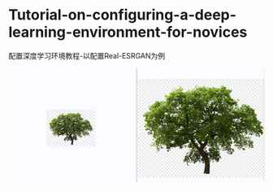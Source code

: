 # Tutorial-on-configuring-a-deep-learning-environment-for-novices
配置深度学习环境教程-以配置Real-ESRGAN为例

<img src="./img/re06.png">
